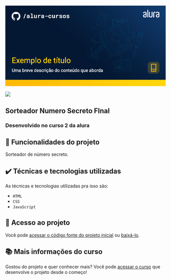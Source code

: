 
![Descricao da sua imagem](https://raw.githubusercontent.com/andreocunha/upload_files_test/main/exemplo-thumb.png)

![](https://img.shields.io/github/license/alura-cursos/android-com-kotlin-personalizando-ui)

## Sorteador Numero Secreto FInal

### Desenvolvido no curso 2 da alura

## 🔨 Funcionalidades do projeto

Sorteador de número secreto.

## ✔️ Técnicas e tecnologias utilizadas

As técnicas e tecnologias utilizadas pra isso são:

- `HTML`
- `CSS`
- `JavaScript`


## 📁 Acesso ao projeto

Você pode [acessar o código fonte do projeto inicial](https://github.com/talilotarlison/sorteador-numero-secreto-v1-alura/) ou [baixá-lo](https://github.com/talilotarlison/sorteador-numero-secreto-v1-alura/).


## 📚 Mais informações do curso

Gostou do projeto e quer conhecer mais? Você pode [acessar o curso](#) que desenvolve o projeto desde o começo!


